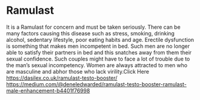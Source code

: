 # Ramulast
It is a Ramulast for concern and must be taken seriously. There can be many factors causing this disease such as stress, smoking, drinking alcohol, sedentary lifestyle, poor eating habits and age. Erectile dysfunction is something that makes men incompetent in bed. Such men are no longer able to satisfy their partners in bed and this snatches away from them their sexual confidence. Such couples might have to face a lot of trouble due to the man’s sexual incompetency. Women are always attracted to men who are masculine and abhor those who lack virility.Click Here https://dasilex.co.uk/ramulast-testo-booster/  https://medium.com/@deneledwarded/ramulast-testo-booster-ramulast-male-enhancement-b4401f76998
